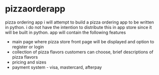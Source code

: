 # pizzaorderapp
pizza ordering app
i will attempt to build a pizza ordering app to be written in python. i do not have the intention to distribute this in app store since it will be built in python.
app will contain the following features
  * main page where pizza store front page will be displayed and option to register or login
  * collection of pizza flavors customers can choose, brief descriptions of pizza flavors
  * pricing and sizes
  * payment system - visa, mastercard, afterpay
